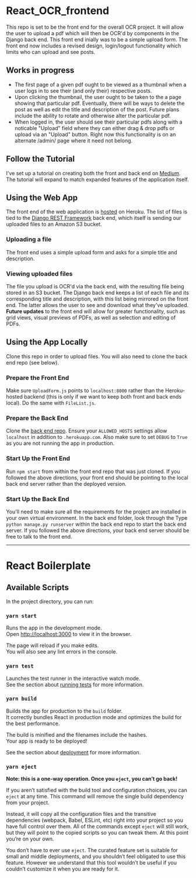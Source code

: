 # React_OCR_frontend

This repo is set to be the front end for the overall OCR project.  It will allow the user to upload a pdf which will then be OCR'd by components in the Django back end.  This front end inially was to be a simple upload form.  The front end now includes a revised design, login/logout functionality which limits who can upload and see posts.  

## Works in progress
 - The first page of a given pdf ought to be viewed as a thumbnail when a user logs in to see their (and only their) respective posts.  
 - Upon clicking the thumbnail, the user ought to be taken to the a page showing that particular pdf.  Eventually, there will be ways to delete the post as well as edit the title and description of the post.  Future plans include the ability to rotate and otherwise alter the particular pdf.
 - When logged in, the user should see their particular pdfs along with a noticable "Upload" field where they can either drag & drop pdfs or upload via an "Upload" button. Right now this functionality is on an alternate /admin/ page where it need not belong.

## Follow the Tutorial

I've set up a tutorial on creating both the front and back end on [Medium](https://medium.com/@josephvcardenas/pdf-ocr-via-react-django-rest-framework-and-heroku-part-1-set-up-and-starting-on-the-back-end-7932626dc040).  The tutorial will expand to match expanded features of the application itself.  

## Using the Web App
The front end of the web application is [hosted](https://ocr-app-frontend.herokuapp.com/) on Heroku.  The list of files is tied to the [Django REST Framework](https://www.django-rest-framework.org/) back end, which itself is sending our uploaded files to an Amazon S3 bucket.

### Uploading a file
The front end uses a simple upload form and asks for a simple title and description.  

### Viewing uploaded files
The file you upload is OCR'd via the back end, with the resulting file being stored in an S3 bucket. The Django back end keeps a list of each file and its corresponding title and description, with this list being mirrored on the front end.  The latter allows the user to see and download what they've uploaded.  **Future updates** to the front end will allow for greater functionality, such as grid views, visual previews of PDFs, as well as selection and editing of PDFs.

## Using the App Locally
Clone this repo in order to upload files. You will also need to clone the back end repo (see below). 

### Prepare the Front End
Make sure `UploadForm.js` points to `localhost:8000` rather than the Heroku-hosted backend (this is only if we want to keep both front and back ends local). Do the same with `FileList.js`.  

### Prepare the Back End
Clone the [back end repo](https://github.com/JosephVC/Django_OCR_backend). Ensure your `ALLOWED_HOSTS` settings allow `localhost` in addition to `.herokuapp.com`.  Also make sure to set `DEBUG` to `True` as you are not running the app in production. 

### Start Up the Front End
Run `npm start` from within the front end repo that was just cloned. If you followed the above directions, your front end should be pointing to the local back end server rather than the deployed version. 

### Start Up the Back End
You'll need to make sure all the requirements for the project are installed in your own virtual environment.  In the back end folder, look through the Type `python manage.py runserver` within the back end repo to start the back end server.  If you followed the above directions, your back end server should be free to talk to the front end.

---

# React Boilerplate

## Available Scripts

In the project directory, you can run:

### `yarn start`

Runs the app in the development mode.<br />
Open [http://localhost:3000](http://localhost:3000) to view it in the browser.

The page will reload if you make edits.<br />
You will also see any lint errors in the console.

### `yarn test`

Launches the test runner in the interactive watch mode.<br />
See the section about [running tests](https://facebook.github.io/create-react-app/docs/running-tests) for more information.

### `yarn build`

Builds the app for production to the `build` folder.<br />
It correctly bundles React in production mode and optimizes the build for the best performance.

The build is minified and the filenames include the hashes.<br />
Your app is ready to be deployed!

See the section about [deployment](https://facebook.github.io/create-react-app/docs/deployment) for more information.

### `yarn eject`

**Note: this is a one-way operation. Once you `eject`, you can’t go back!**

If you aren’t satisfied with the build tool and configuration choices, you can `eject` at any time. This command will remove the single build dependency from your project.

Instead, it will copy all the configuration files and the transitive dependencies (webpack, Babel, ESLint, etc) right into your project so you have full control over them. All of the commands except `eject` will still work, but they will point to the copied scripts so you can tweak them. At this point you’re on your own.

You don’t have to ever use `eject`. The curated feature set is suitable for small and middle deployments, and you shouldn’t feel obligated to use this feature. However we understand that this tool wouldn’t be useful if you couldn’t customize it when you are ready for it.
